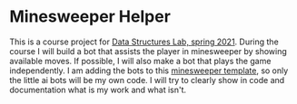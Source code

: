 # Minesweeper Helper

This is a course project for [Data Structures Lab, spring 2021](https://tiralabra.github.io/2021_p3/en/). During the course I will build a bot that assists the player in minesweeper by showing available moves. If possible, I will also make a bot that plays the game independently. I am adding the bots to this [minesweeper template](https://github.com/TiraLabra/minesweeper), so only the little ai bots will be my own code. I will try to clearly show in code and documentation what is my work and what isn't.
